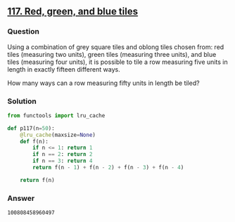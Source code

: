 ## **[117. Red, green, and blue tiles](https://projecteuler.net/problem=117)**

### Question
Using a combination of grey square tiles and oblong tiles chosen from: red tiles (measuring two units), green tiles (measuring three units), and blue tiles (measuring four units), it is possible to tile a row measuring five units in length in exactly fifteen different ways.

How many ways can a row measuring fifty units in length be tiled?

### Solution

```python
from functools import lru_cache

def p117(n=50):
    @lru_cache(maxsize=None)
    def f(n):
        if n <= 1: return 1
        if n == 2: return 2
        if n == 3: return 4
        return f(n - 1) + f(n - 2) + f(n - 3) + f(n - 4)

    return f(n)
```

### Answer 
`100808458960497`

